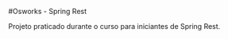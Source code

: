 #Osworks - Spring Rest

<p>
	Projeto praticado durante o curso para iniciantes de Spring Rest.
</p>
